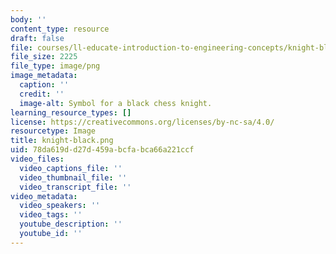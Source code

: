 ```yaml
---
body: ''
content_type: resource
draft: false
file: courses/ll-educate-introduction-to-engineering-concepts/knight-black.png
file_size: 2225
file_type: image/png
image_metadata:
  caption: ''
  credit: ''
  image-alt: Symbol for a black chess knight.
learning_resource_types: []
license: https://creativecommons.org/licenses/by-nc-sa/4.0/
resourcetype: Image
title: knight-black.png
uid: 78da619d-d27d-459a-bcfa-bca66a221ccf
video_files:
  video_captions_file: ''
  video_thumbnail_file: ''
  video_transcript_file: ''
video_metadata:
  video_speakers: ''
  video_tags: ''
  youtube_description: ''
  youtube_id: ''
---
```

